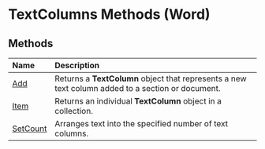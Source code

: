 
# TextColumns Methods (Word)

## Methods



|**Name**|**Description**|
|:-----|:-----|
|[Add](09e01558-9efc-ac84-684b-63ce459705fd.md)|Returns a  **TextColumn** object that represents a new text column added to a section or document.|
|[Item](b87bdd52-fd58-74a3-39d6-b0bd1da690c8.md)|Returns an individual  **TextColumn** object in a collection.|
|[SetCount](59ff1b21-5bec-982d-a2b5-7a8d7dc08f9a.md)|Arranges text into the specified number of text columns.|
